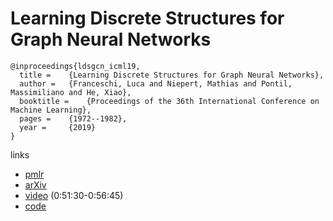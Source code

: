 # Learning Discrete Structures for Graph Neural Networks

```
@inproceedings{ldsgcn_icml19,
  title = 	 {Learning Discrete Structures for Graph Neural Networks},
  author = 	 {Franceschi, Luca and Niepert, Mathias and Pontil, Massimiliano and He, Xiao},
  booktitle = 	 {Proceedings of the 36th International Conference on Machine Learning},
  pages = 	 {1972--1982},
  year = 	 {2019}
}
```

links
- [pmlr](http://proceedings.mlr.press/v97/franceschi19a.html)
- [arXiv](https://arxiv.org/abs/1903.11960)
- [video](https://slideslive.com/38917935/networks-and-relational-learning) (0:51:30-0:56:45)
- [code](https://github.com/lucfra/LDS-GNN)
